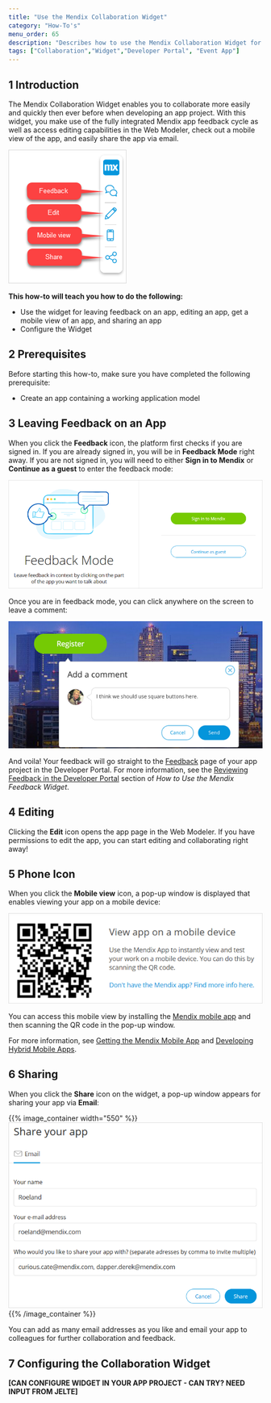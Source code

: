 ```yaml
---
title: "Use the Mendix Collaboration Widget"
category: "How-To's"
menu_order: 65
description: "Describes how to use the Mendix Collaboration Widget for providing feedback, editing, and sharing apps."
tags: ["Collaboration","Widget","Developer Portal", "Event App"]
---
```


## 1 Introduction

The Mendix Collaboration Widget enables you to collaborate more easily and quickly then ever before when developing an app project. With this widget, you make use of the fully integrated Mendix app feedback cycle as well as access editing capabilities in the Web Modeler, check out a mobile view of the app, and easily share the app via email.

![](attachments/collab-widget/widget.png)

**This how-to will teach you how to do the following:**

* Use the widget for leaving feedback on an app, editing an app, get a mobile view of an app, and sharing an app
* Configure the Widget

## 2 Prerequisites

Before starting this how-to, make sure you have completed the following prerequisite:

* Create an app containing a working application model

## 3 Leaving Feedback on an App

When you click the **Feedback** icon, the platform first checks if you are signed in. If you are already signed in, you will be in **Feedback Mode** right away. If you are not signed in, you will need to either **Sign in to Mendix** or **Continue as a guest** to enter the feedback mode:

![](attachments/collab-widget/feedback-mode.png)

Once you are in feedback mode, you can click anywhere on the screen to leave a comment:

![](attachments/collab-widget/add-comment.png)

And voila! Your feedback will go straight to the [Feedback](../collaborate/feedback) page of your app project in the Developer Portal. For more information, see the [Reviewing Feedback in the Developer Portal](gathering-user-feedback#reviewing) section of *How to Use the Mendix Feedback Widget*.

## 4 Editing

Clicking the **Edit** icon opens the app page in the Web Modeler. If you have permissions to edit the app, you can start editing and collaborating right away!

## 5 Phone Icon

When you click the **Mobile view**  icon, a pop-up window is displayed that enables viewing your app on a mobile device:

![](attachments/collab-widget/view-app.png)

You can access this mobile view by installing the [Mendix mobile app](https://play.google.com/store/apps/details?id=com.mendix.SprintrMobile) and then scanning the QR code in the pop-up window.

For more information, see [Getting the Mendix Mobile App](/refguide/getting-the-mendix-app) and [Developing Hybrid Mobile Apps](/refguide/developing-hybrid-mobile-apps).

## 6 Sharing

When you click the **Share** icon on the widget, a pop-up window appears for sharing your app via **Email**:

{{% image_container width="550" %}}![](attachments/collab-widget/share.png)
{{% /image_container %}}

You can add as many email addresses as you like and email your app to colleagues for further collaboration and feedback.

## 7 Configuring the Collaboration Widget

**[CAN CONFIGURE WIDGET IN YOUR APP PROJECT - CAN TRY? NEED INPUT FROM JELTE]**